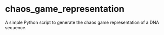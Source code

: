 # chaos_game_representation
A simple Python script to generate the chaos game representation of a DNA sequence.

